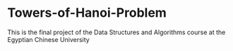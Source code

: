 # Towers-of-Hanoi-Problem
This is the final project of the Data Structures and Algorithms course at the Egyptian Chinese University
